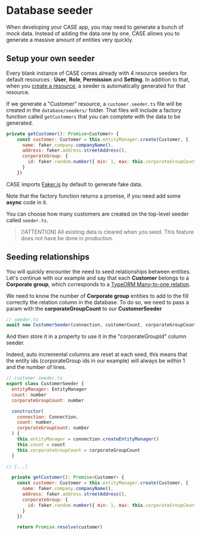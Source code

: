 # Database seeder

When developing your CASE app, you may need to generate a bunch of mock data. Instead of adding the data one by one, CASE allows you to generate a massive amount of entities very quickly.

## Setup your own seeder

Every blank instance of CASE comes already with 4 resource seeders for default resources : **User**, **Role**, **Permission** and **Setting**. In addition to that, when you [create a resource](resources/create-a-resource.md), a seeder is automatically generated for that resource.

If we generate a "Customer" resource, a `customer.seeder.ts` file will be created in the `database/seeders/` folder. That files will include a factory function called `getCustomers` that you can complete with the data to be generated.

```js
private getCustomer(): Promise<Customer> {
    const customer: Customer = this.entityManager.create(Customer, {
      name: faker.company.companyName(),
      address: faker.address.streetAddress(),
      corporateGroup: {
        id: faker.random.number({ min: 1, max: this.corporateGroupCount })
      }
    })
```

CASE imports [Faker.js](https://github.com/marak/Faker.js/) by default to generate fake data.

Note that the factory function returns a promise, if you need add some **async** code in it.

You can choose how many customers are created on the top-level seeder called `seeder.ts`.

> [!ATTENTION]
> All existing data is cleared when you seed. This feature does not have be done in production.

## Seeding relationships

You will quickly encounter the need to seed relationships between entities. Let's continue with our example and say that each **Customer** belongs to a **Corporate group**, which corresponds to a [TypeORM Many-to-one relation](https://typeorm.io/#/many-to-one-one-to-many-relations/).

We need to know the number of **Corporate group** entities to add to the fill correctly the relation column in the database. To do so, we need to pass a param with the **corporateGroupCount** to our **CustomerSeeder**

```js
// seeder.ts
await new CustomerSeeder(connection, customerCount, corporateGroupCount).seed();
```

And then store it in a property to use it in the "corporateGroupId" column seeder.

Indeed, auto incremental columns are reset at each seed, this means that the entity ids (corporateGroup ids in our example) will always be within 1 and the number of lines.

```js
// customer.seeder.ts
export class CustomerSeeder {
  entityManager: EntityManager
  count: number
  corporateGroupCount: number

  constructor(
    connection: Connection,
    count: number,
    corporateGroupCount: number
  ) {
    this.entityManager = connection.createEntityManager()
    this.count = count
    this.corporateGroupCount = corporateGroupCount
  }

// [...]

  private getCustomer(): Promise<Customer> {
    const customer: Customer = this.entityManager.create(Customer, {
      name: faker.company.companyName(),
      address: faker.address.streetAddress(),
      corporateGroup: {
        id: faker.random.number({ min: 1, max: this.corporateGroupCount })
      }
    })

    return Promise.resolve(customer)
```

